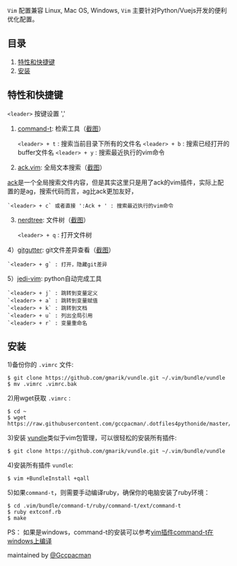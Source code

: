 `Vim` 配置兼容 Linux, Mac OS, Windows, `Vim` 主要针对Python/Vuejs开发的便利优化配置。

目录
---
1. [特性和快捷键](#特性和快捷键)
2. [安装](#安装)

## 特性和快捷键

`<leader>` 按键设置 ','

1) [command-t](https://github.com/wincent/command-t): 检索工具（[截图](https://github.com/gccpacman/.dotfiles4pythonide/raw/master/asserts/command-t.png)）

    `<leader> + t` : 搜索当前目录下所有的文件名
    `<leader> + b` : 搜索已经打开的buffer文件名
    `<leader> + y` : 搜索最近执行的vim命令



2) [ack.vim](https://github.com/mileszs/ack.vim): 全局文本搜索（[截图](https://github.com/gccpacman/.dotfiles4pythonide/raw/master/asserts/ack.png)）

[ack](https://github.com/davidgiven/ack)是一个全局搜索文件内容，但是其实这里只是用了ack的vim插件，实际上配置的是ag，搜索代码而言，ag比ack更加友好，

    `<leader> + c` 或者直接 ':Ack + ' : 搜索最近执行的vim命令



3) [nerdtree](https://github.com/scrooloose/nerdtree): 文件树（[截图](https://github.com/gccpacman/.dotfiles4pythonide/raw/master/asserts/nerdtree.png)）

    `<leader> + q` : 打开文件树



4）[gitgutter](https://github.com/airblade/vim-gitgutter): git文件差异查看（[截图](https://github.com/gccpacman/.dotfiles4pythonide/raw/master/asserts/git.png)）

    `<leader> + g` : 打开，隐藏git差异



5）[jedi-vim](https://github.com/davidhalter/jedi-vim): python自动完成工具

    `<leader> + j` : 跳转到变量定义
    `<leader> + a` : 跳转到变量赋值
    `<leader> + k` : 跳转到文档
    `<leader> + u` : 列出全局引用
    `<leader> + r` : 变量重命名

## 安装

1)备份你的 `.vimrc` 文件:

    $ git clone https://github.com/gmarik/vundle.git ~/.vim/bundle/vundle
    $ mv .vimrc .vimrc.bak

2)用wget获取 `.vimrc` :

    $ cd ~
    $ wget https://raw.githubusercontent.com/gccpacman/.dotfiles4pythonide/master/vim/.vimrc

3)安装 [vundle](https://github.com/VundleVim/Vundle.vim)类似于vim包管理，可以很轻松的安装所有插件:

    $ git clone https://github.com/gmarik/vundle.git ~/.vim/bundle/vundle
    
4)安装所有插件 ```vundle```:

    $ vim +BundleInstall +qall

5)如果`command-t`，则需要手动编译ruby，确保你的电脑安装了ruby环境：

    $ cd .vim/bundle/command-t/ruby/command-t/ext/command-t
    $ ruby extconf.rb
    $ make

PS： 如果是windows，command-t的安装可以参考[vim插件command-t在windows上编译](http://gccpacman.com/2017/10/24/vim%E6%8F%92%E4%BB%B6command-t%E5%9C%A8windows%E4%B8%8A%E7%BC%96%E8%AF%91)

maintained by [@Gccpacman](https://github.com/gccpacman)
